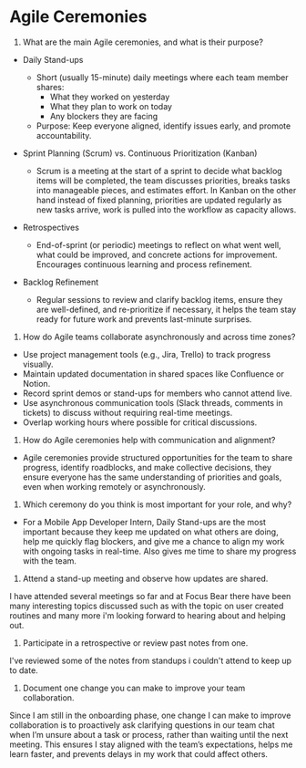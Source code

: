 # Agile Ceremonies

1. What are the main Agile ceremonies, and what is their purpose?

- Daily Stand-ups
  - Short (usually 15-minute) daily meetings where each team member shares:
    - What they worked on yesterday
    - What they plan to work on today
    - Any blockers they are facing
  - Purpose: Keep everyone aligned, identify issues early, and promote
    accountability.

- Sprint Planning (Scrum) vs. Continuous Prioritization (Kanban)
  - Scrum is a meeting at the start of a sprint to decide what backlog items
    will be completed, the team discusses priorities, breaks tasks into
    manageable pieces, and estimates effort. In Kanban on the other hand instead
    of fixed planning, priorities are updated regularly as new tasks arrive,
    work is pulled into the workflow as capacity allows.

- Retrospectives
  - End-of-sprint (or periodic) meetings to reflect on what went well, what
    could be improved, and concrete actions for improvement. Encourages
    continuous learning and process refinement.

- Backlog Refinement
  - Regular sessions to review and clarify backlog items, ensure they are
    well-defined, and re-prioritize if necessary, it helps the team stay ready
    for future work and prevents last-minute surprises.

1. How do Agile teams collaborate asynchronously and across time zones?

- Use project management tools (e.g., Jira, Trello) to track progress visually.
- Maintain updated documentation in shared spaces like Confluence or Notion.
- Record sprint demos or stand-ups for members who cannot attend live.
- Use asynchronous communication tools (Slack threads, comments in tickets) to
  discuss without requiring real-time meetings.
- Overlap working hours where possible for critical discussions.

1. How do Agile ceremonies help with communication and alignment?

- Agile ceremonies provide structured opportunities for the team to share
  progress, identify roadblocks, and make collective decisions, they ensure
  everyone has the same understanding of priorities and goals, even when working
  remotely or asynchronously.

1. Which ceremony do you think is most important for your role, and why?

- For a Mobile App Developer Intern, Daily Stand-ups are the most important
  because they keep me updated on what others are doing, help me quickly flag
  blockers, and give me a chance to align my work with ongoing tasks in
  real-time. Also gives me time to share my progress with the team.

1. Attend a stand-up meeting and observe how updates are shared.

I have attended several meetings so far and at Focus Bear there have been many
interesting topics discussed such as with the topic on user created routines and
many more i'm looking forward to hearing about and helping out.

1. Participate in a retrospective or review past notes from one.

I've reviewed some of the notes from standups i couldn't attend to keep up to
date.

1. Document one change you can make to improve your team collaboration.

Since I am still in the onboarding phase, one change I can make to improve
collaboration is to proactively ask clarifying questions in our team chat when
I’m unsure about a task or process, rather than waiting until the next meeting.
This ensures I stay aligned with the team’s expectations, helps me learn faster,
and prevents delays in my work that could affect others.

